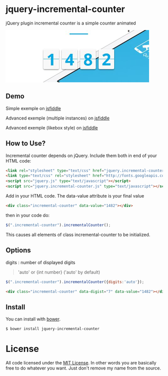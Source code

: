 # jquery-incremental-counter
jQuery plugin incremental counter is a simple counter animated  


![alt text](https://raw.githubusercontent.com/MikhaelGerbet/jquery-incremental-counter/master/doc/images/counter.jpg "jQuery plugin incremental counter")


## Demo

Simple exemple on [jsfiddle](https://jsfiddle.net/mikhaelgerbet/c9zc6zbw/)

Advanced exemple (multiple instances) on [jsfiddle](https://jsfiddle.net/mikhaelgerbet/roasb710/)

Advanced exemple (likebox style) on [jsfiddle](https://jsfiddle.net/mikhaelgerbet/4pnkqu02/)



## How to Use?

Incremental counter depends on jQuery. Include them both in end of your HTML code:

```html
<link rel="stylesheet" type="text/css" href="jquery.incremental-counter.css" />
<link type="text/css" rel="stylesheet" href="http://fonts.googleapis.com/css?family=Roboto:300,400,500,700"> <!-- optional font -->
<script src="jquery.js" type="text/javascript"></script>
<script src="jquery.incremental-counter.js" type="text/javascript"></script>
```

Add in your HTML code. The data-value attribute is your final value

```html
<div class="incremental-counter" data-value="1482"></div>
```

then in your code do:

```js
$(".incremental-counter").incrementalCounter();
```

This causes all elements of class incremental-counter to be initialized.



## Options

digits : number of displayed digits

> 'auto' or {int number} ('auto' by default)

```js
$(".incremental-counter").incrementalCounter({digits:'auto'});
```

```html
<div class="incremental-counter" data-digist="7" data-value="1482"></div>
```



## Install

You can install with [bower](http://bower.io/).


```sh
$ bower install jquery-incremental-counter

```


# License

All code licensed under the [MIT License](http://www.opensource.org/licenses/mit-license.php). In other words you are basically free to do whatever you want. Just don't remove my name from the source.

